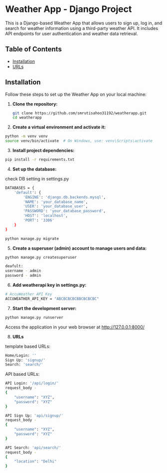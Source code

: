 # Weather App - Django Project

This is a Django-based Weather App that allows users to sign up, log in, and
search for weather information using a third-party weather API. It includes API
endpoints for user authentication and weather data retrieval.

## Table of Contents

- [Installation](#installation)
- [URLs](#urls)

## Installation

Follow these steps to set up the Weather App on your local machine:

1. **Clone the repository:**

   ```bash
   git clone https://github.com/smrutisahoo31192/weatherapp.git
   cd weatherapp
   ```

2. **Create a virtual environment and activate it:**

```bash
python -m venv venv
source venv/bin/activate  # On Windows, use: venv\Scripts\activate
```

3. **Install project dependencies:**

```bash
pip install -r requirements.txt
```

4. **Set up the database:**

check DB setting in settings.py

```bash
DATABASES = {
    'default': {
        'ENGINE': 'django.db.backends.mysql',
        'NAME': 'your_database_name',
        'USER': 'your_database_user',
        'PASSWORD': 'your_database_password',
        'HOST': 'localhost',
        'PORT': '3306'
    }
}
```

```bash
python manage.py migrate
```

5. **Create a superuser (admin) account to manage users and data:**

```bash
python manage.py createsuperuser

deafult:
username - admin
password - admin
```

6. **Add weatherapi key in settings.py:**

```bash
# AccuWeather API Key
ACCUWEATHER_API_KEY = "ABCBCBCBCBBCBCBCBC"
```

7. **Start the development server:**

```bash
python manage.py runserver
```

Access the application in your web browser at http://127.0.0.1:8000/

8. **URLs**

template based URLs:

```bash
Home/Login: ''
Sign Up: 'signup/'
Search: 'search/'
```

API based URLs:

```bash
API Login: '/api/login/'
request_body -
{
    "username": "XYZ",
    "password": "XYZ"
}

API Sign Up: 'api/signup/'
request_body -
{
    "username": "XYZ",
    "password": "XYZ"
}

API Search: 'api/search/'
request_body -
{
    "location": "Delhi"
}
```
